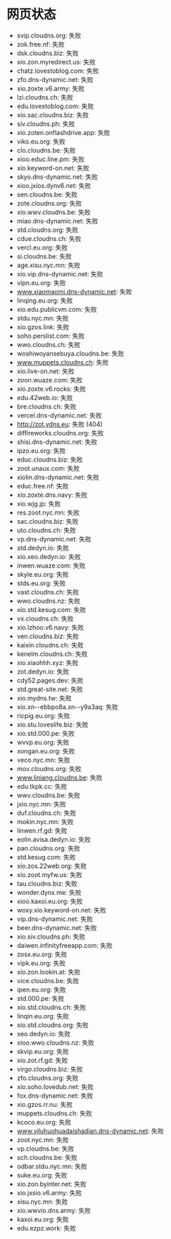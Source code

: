 # 网页状态
- svip.cloudns.org: 失败
- zok.free.nf: 失败
- dsk.cloudns.biz: 失败
- xio.zon.myredirect.us: 失败
- chatz.lovestoblog.com: 失败
- zfo.dns-dynamic.net: 失败
- xio.zoxte.v6.army: 失败
- lzi.cloudns.ch: 失败
- edu.lovestoblog.com: 失败
- xio.sac.cloudns.biz: 失败
- siv.cloudns.ph: 失败
- xio.zoten.onflashdrive.app: 失败
- viko.eu.org: 失败
- clo.cloudns.be: 失败
- xioo.educ.line.pm: 失败
- xio.keyword-on.net: 失败
- skyo.dns-dynamic.net: 失败
- xioo.jxios.dynv6.net: 失败
- sen.cloudns.be: 失败
- zote.cloudns.org: 失败
- xio.wwv.cloudns.be: 失败
- miao.dns-dynamic.net: 失败
- std.cloudns.org: 失败
- cdue.cloudns.ch: 失败
- vercl.eu.org: 失败
- si.cloudns.be: 失败
- age.xisu.nyc.mn: 失败
- xio.vip.dns-dynamic.net: 失败
- vipn.eu.org: 失败
- www.xiaomaomi.dns-dynamic.net: 失败
- linqing.eu.org: 失败
- xio.edu.publicvm.com: 失败
- stdu.nyc.mn: 失败
- xio.gzos.link: 失败
- soho.perslist.com: 失败
- wwo.cloudns.ch: 失败
- woshiwoyansebuya.cloudns.be: 失败
- www.muppets.cloudns.ch: 失败
- xio.live-on.net: 失败
- zoon.wuaze.com: 失败
- xio.zoxte.v6.rocks: 失败
- edu.42web.io: 失败
- bre.cloudns.ch: 失败
- vercel.dns-dynamic.net: 失败
- http://zot.ydns.eu: 失败 (404)
- diffireworks.cloudns.org: 失败
- shisi.dns-dynamic.net: 失败
- ipzo.eu.org: 失败
- educ.cloudns.biz: 失败
- zoot.unaux.com: 失败
- xiolin.dns-dynamic.net: 失败
- educ.free.nf: 失败
- xio.zoxte.dns.navy: 失败
- xio.wjg.jp: 失败
- res.zoot.nyc.mn: 失败
- sac.cloudns.biz: 失败
- uto.cloudns.ch: 失败
- vp.dns-dynamic.net: 失败
- std.dedyn.io: 失败
- xio.xeo.dedyn.io: 失败
- inwen.wuaze.com: 失败
- skyle.eu.org: 失败
- stds.eu.org: 失败
- vast.cloudns.ch: 失败
- wwo.cloudns.nz: 失败
- xio.std.kesug.com: 失败
- vx.cloudns.ch: 失败
- xio.lzhoo.v6.navy: 失败
- ven.cloudns.biz: 失败
- kaixin.cloudns.ch: 失败
- kenelm.cloudns.ch: 失败
- xio.xiaohhh.xyz: 失败
- zot.dedyn.io: 失败
- cdy52.pages.dev: 失败
- std.great-site.net: 失败
- xio.mydns.tw: 失败
- xio.xn--ebbpo8a.xn--y9a3aq: 失败
- ricpig.eu.org: 失败
- xio.stu.loveslife.biz: 失败
- xio.std.000.pe: 失败
- wvvp.eu.org: 失败
- xongan.eu.org: 失败
- veco.nyc.mn: 失败
- mov.cloudns.org: 失败
- www.liniang.cloudns.be: 失败
- edu.tkpk.cc: 失败
- wwv.cloudns.be: 失败
- jxio.nyc.mn: 失败
- duf.cloudns.ch: 失败
- mokin.nyc.mn: 失败
- linwen.rf.gd: 失败
- eolin.avisa.dedyn.io: 失败
- pan.cloudns.org: 失败
- std.kesug.com: 失败
- xio.zos.22web.org: 失败
- xio.zoot.myfw.us: 失败
- tau.cloudns.biz: 失败
- wonder.dynx.me: 失败
- xioo.kaxoi.eu.org: 失败
- woxy.xio.keyword-on.net: 失败
- vip.dns-dynamic.net: 失败
- beer.dns-dynamic.net: 失败
- xio.siv.cloudns.ph: 失败
- daiwen.infinityfreeapp.com: 失败
- zosx.eu.org: 失败
- vipk.eu.org: 失败
- xio.zon.lookin.at: 失败
- vice.cloudns.be: 失败
- ipen.eu.org: 失败
- std.000.pe: 失败
- xio.std.cloudns.ch: 失败
- linqin.eu.org: 失败
- xio.std.cloudns.org: 失败
- xeo.dedyn.io: 失败
- xioo.wwo.cloudns.nz: 失败
- skvip.eu.org: 失败
- xio.zot.rf.gd: 失败
- virgo.cloudns.biz: 失败
- zfo.cloudns.org: 失败
- xio.soho.lovedub.net: 失败
- fox.dns-dynamic.net: 失败
- xio.gzos.rr.nu: 失败
- muppets.cloudns.ch: 失败
- kcoco.eu.org: 失败
- www.yiluhuohuadaishadian.dns-dynamic.net: 失败
- zoot.nyc.mn: 失败
- vp.cloudns.be: 失败
- sch.cloudns.be: 失败
- odbar.stdu.nyc.mn: 失败
- suke.eu.org: 失败
- xio.zon.byinter.net: 失败
- xio.jxsio.v6.army: 失败
- xisu.nyc.mn: 失败
- xio.wwvio.dns.army: 失败
- kaxoi.eu.org: 失败
- edu.ezpz.work: 失败
